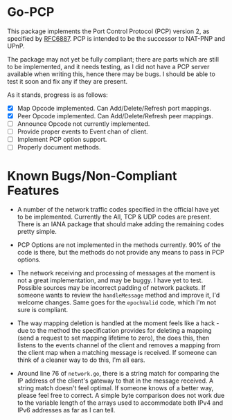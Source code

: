 # Go-PCP

This package implements the Port Control Protocol (PCP) version 2, as specified by [RFC6887](https://tools.ietf.org/html/rfc6887). PCP is intended to be the successor to NAT-PNP and UPnP.

The package may not yet be fully compliant; there are parts which are still to be implemented, and it needs testing, as I did not have a PCP server available when writing this, hence there may be bugs. I should be able to test it soon and fix any if they are present.

As it stands, progress is as follows:

- [x] Map Opcode implemented. Can Add/Delete/Refresh port mappings.
- [x] Peer Opcode implemented. Can Add/Delete/Refresh peer mappings.
- [ ] Announce Opcode not currently implemented.
- [ ] Provide proper events to Event chan of client.
- [ ] Implement PCP option support.
- [ ] Properly document methods.

# Known Bugs/Non-Compliant Features

- A number of the network traffic codes specified in the official have yet to be implemented. Currently the All, TCP & UDP codes are present. There is an IANA package that should make adding the remaining codes pretty simple.

- PCP Options are not implemented in the methods currently. 90% of the code is there, but the methods do not provide any means to pass in PCP options.

- The network receiving and processing of messages at the moment is not a great implementation, and may be buggy. I have yet to test. Possible sources may be incorrect padding of network packets. If someone wants to review the `handleMessage` method and improve it, I'd welcome changes. Same goes for the `epochValid` code, which I'm not sure is compliant.

- The way mapping deletion is handled at the moment feels like a hack - due to the method the specification provides for deleting a mapping (send a request to set mapping lifetime to zero), the does this, then listens to the events channel of the client and removes a mapping from the client map when a matching message is received. If someone can think of a cleaner way to do this, I'm all ears.

- Around line 76 of `network.go`, there is a string match for comparing the IP address of the client's gateway to that in the message received. A string match doesn't feel optimal. If someone knows of a better way, please feel free to correct. A simple byte comparison does not work due to the variable length of the arrays used to accommodate both IPv4 and IPv6 addresses as far as I can tell.
